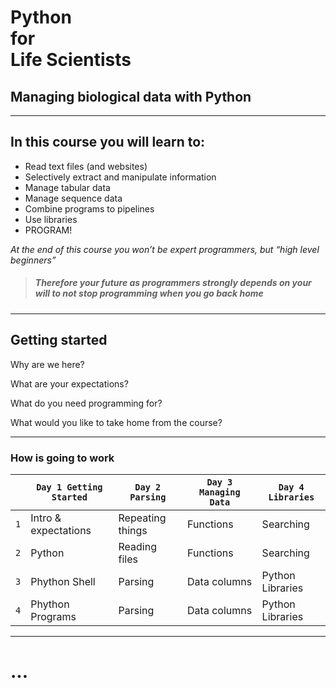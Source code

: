 # Python<br>for<br>Life Scientists
## Managing biological data with Python

---

## In this course you will learn to:

+ Read text files (and websites)
+ Selectively extract and manipulate information
+ Manage tabular data
+ Manage sequence data
+ Combine programs to pipelines
+ Use libraries
+ PROGRAM!

*At the end of this course you won’t be expert programmers, but “high level beginners”*

> ##### Therefore your future as programmers strongly depends on your will to not stop programming when you go back home

---

## Getting started


Why are we here?

What are your expectations?

What do you need programming for?

What would you like to take home from the course?

---

### How is going to work

|        | `Day 1 Getting Started`          | `Day 2 Parsing`     | `Day 3 Managing Data` | `Day 4 Libraries`  |
| --- | --- | --- | --- | ---|
| `1` | Intro & expectations | Repeating things  | Functions | Searching |
| `2` | Python | Reading files | Functions | Searching |
| `3` | Phython Shell | Parsing | Data columns | Python Libraries |
| `4` | Phython Programs | Parsing | Data columns | Python Libraries |

---

# ...